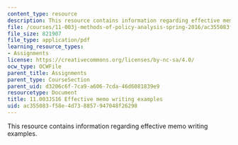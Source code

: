 ```yaml
---
content_type: resource
description: This resource contains information regarding effective memo writing examples.
file: /courses/11-003j-methods-of-policy-analysis-spring-2016/ac355083f58e4d738857947048f26298_MIT11_003JS16_Memo_Writing.pdf
file_size: 821907
file_type: application/pdf
learning_resource_types:
- Assignments
license: https://creativecommons.org/licenses/by-nc-sa/4.0/
ocw_type: OCWFile
parent_title: Assignments
parent_type: CourseSection
parent_uid: d3206c6f-7ca9-a606-7cda-46d6081839e9
resourcetype: Document
title: 11.003JS16 Effective memo writing examples
uid: ac355083-f58e-4d73-8857-947048f26298
---
```

This resource contains information regarding effective memo writing examples.